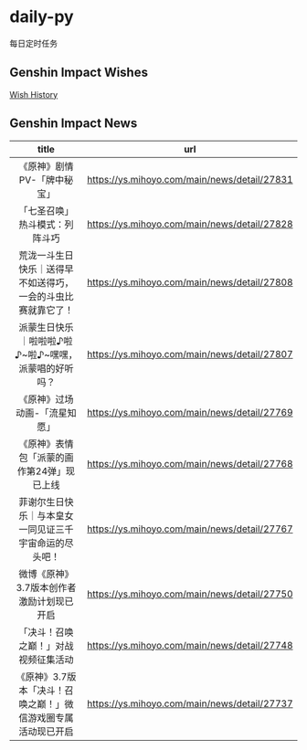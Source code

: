 # daily-py
每日定时任务


## Genshin Impact Wishes
[Wish History](./genshin_impact_wish.md)


## Genshin Impact News

| title | url |
|:---:|:---:|
| 《原神》剧情PV-「牌中秘宝」 | https://ys.mihoyo.com/main/news/detail/27831 |
| 「七圣召唤」热斗模式：列阵斗巧 | https://ys.mihoyo.com/main/news/detail/27828 |
|  荒泷一斗生日快乐｜送得早不如送得巧，一会的斗虫比赛就靠它了！ | https://ys.mihoyo.com/main/news/detail/27808 |
| 派蒙生日快乐｜啦啦啦♪啦♪~啦♪~嘿嘿，派蒙唱的好听吗？ | https://ys.mihoyo.com/main/news/detail/27807 |
| 《原神》过场动画-「流星知愿」 | https://ys.mihoyo.com/main/news/detail/27769 |
| 《原神》表情包「派蒙的画作第24弹」现已上线 | https://ys.mihoyo.com/main/news/detail/27768 |
| 菲谢尔生日快乐｜与本皇女一同见证三千宇宙命运的尽头吧！ | https://ys.mihoyo.com/main/news/detail/27767 |
| 微博《原神》3.7版本创作者激励计划现已开启 | https://ys.mihoyo.com/main/news/detail/27750 |
| 「决斗！召唤之巅！」对战视频征集活动 | https://ys.mihoyo.com/main/news/detail/27748 |
| 《原神》3.7版本「决斗！召唤之巅！」微信游戏圈专属活动现已开启 | https://ys.mihoyo.com/main/news/detail/27737 |


